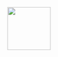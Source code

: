 <div id="header" align="center">
  <img src="https://i.giphy.com/media/v1.Y2lkPTc5MGI3NjExcDlubmVlcHlxdDViaW50aGI4bHZoYzA4dGQ0dGsxc3o0eDl6cjN5biZlcD12MV9pbnRlcm5hbF9naWZfYnlfaWQmY3Q9cw/M9gbBd9nbDrOTu1Mqx/giphy.gif" width="100"/>
</div>
